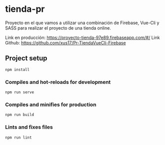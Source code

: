 # tienda-pr


Proyecto en el que vamos a utilizar una combinación de Firebase, Vue-Cli y SASS para realizar el proyecto de una tienda online.

Link en producción: https://proyecto-tienda-97e89.firebaseapp.com/#/
Link Github: https://github.com/xus17/Pr-TiendaVueCli-Firebase

## Project setup
```
npm install
```

### Compiles and hot-reloads for development
```
npm run serve
```

### Compiles and minifies for production
```
npm run build
```

### Lints and fixes files
```
npm run lint
